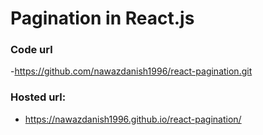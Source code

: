 # Pagination in React.js

### Code url
-https://github.com/nawazdanish1996/react-pagination.git

### Hosted url:
- https://nawazdanish1996.github.io/react-pagination/